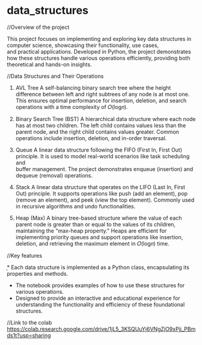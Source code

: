 # data_structures

//Overview of the project

This project focuses on implementing and exploring key data structures in computer science, showcasing their functionality, use cases,                                        
and practical applications. Developed in Python, the project demonstrates how these structures handle various operations efficiently,                                           providing both theoretical and hands-on insights.


//Data Structures and Their Operations

1. AVL Tree
A self-balancing binary search tree where the height difference between left and right subtrees of any node is at most one.                                                   This ensures optimal performance for insertion, deletion, and search operations with a time complexity of 
𝑂(log⁡𝑛).


2. Binary Search Tree (BST)
A hierarchical data structure where each node has at most two children. The left child contains values less than the parent node,                                          and the right child contains values greater. Common operations include insertion, deletion, and in-order traversal.

3. Queue
A linear data structure following the FIFO (First In, First Out) principle. It is used to model real-world scenarios like task scheduling and                           
buffer management. The project demonstrates enqueue (insertion) and dequeue (removal) operations.

4. Stack
A linear data structure that operates on the LIFO (Last In, First Out) principle. It supports operations like push (add an element), pop (remove an element), and peek (view the top element). Commonly used in recursive algorithms and undo functionalities.

5. Heap (Max)
A binary tree-based structure where the value of each parent node is greater than or equal to the values of its children, maintaining the "max-heap property." Heaps are efficient for implementing priority queues and support operations like insertion, deletion, and retrieving the maximum element in 
𝑂(log𝑛) time.


//Key features

ָָָ* Each data structure is implemented as a Python class, encapsulating its properties and methods.
* The notebook provides examples of how to use these structures for various operations.
* Designed to provide an interactive and educational experience for understanding the functionality and efficiency of these foundational structures.



//Link to the colab
https://colab.research.google.com/drive/1jL5_3KSQUuYj6VNgZjO9xPjj_PBmds1t?usp=sharing
